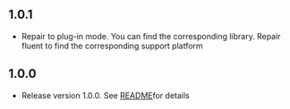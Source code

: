 ## 1.0.1

* Repair to plug-in mode. You can find the corresponding library. Repair fluent to find the corresponding support platform

## 1.0.0

* Release version 1.0.0. See [README](./README.md)for details


